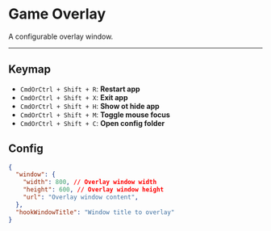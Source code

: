 # Game Overlay

A configurable overlay window.

---

## Keymap

- `CmdOrCtrl + Shift + R`: **Restart app**
- `CmdOrCtrl + Shift + X`: **Exit app**
- `CmdOrCtrl + Shift + H`: **Show ot hide app**
- `CmdOrCtrl + Shift + M`: **Toggle mouse focus**
- `CmdOrCtrl + Shift + C`: **Open config folder**

## Config

```json
{
  "window": {
    "width": 800, // Overlay window width
    "height": 600, // Overlay window height
    "url": "Overlay window content",
  },
  "hookWindowTitle": "Window title to overlay"
}
```
